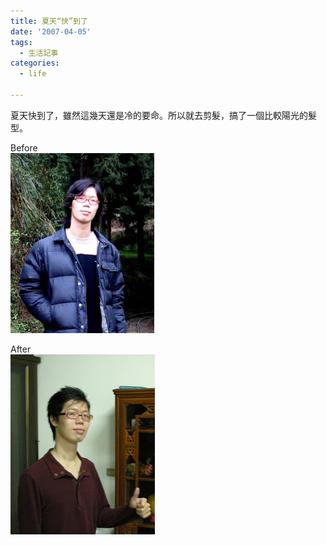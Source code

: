 ```yaml
---
title: 夏天“快”到了
date: '2007-04-05'
tags:
  - 生活記事
categories:
  - life

---
```

夏天快到了，雖然這幾天還是冷的要命。所以就去剪髮，搞了一個比較陽光的髮型。  
  
Before  
[![](images/0.jpg)](http://picasaweb.google.com/yurenju/Other/photo#5049623969046780066)  
  
After  
[![](images/1.JPG)](http://picasaweb.google.com/yurenju/Other/photo#5049620923914967170)